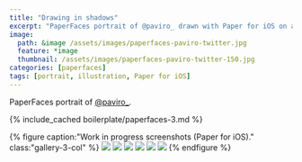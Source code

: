 ```yaml
---
title: "Drawing in shadows"
excerpt: "PaperFaces portrait of @paviro_ drawn with Paper for iOS on an iPad."
image: 
  path: &image /assets/images/paperfaces-paviro-twitter.jpg 
  feature: *image
  thumbnail: /assets/images/paperfaces-paviro-twitter-150.jpg
categories: [paperfaces]
tags: [portrait, illustration, Paper for iOS]
---
```


PaperFaces portrait of [@paviro_](https://twitter.com/paviro_).

{% include_cached boilerplate/paperfaces-3.md %}

{% figure caption:"Work in progress screenshots (Paper for iOS)." class:"gallery-3-col" %}
[![](/assets/images/paperfaces-paviro-process-1-600.jpg)](/assets/images/paperfaces-paviro-process-1-lg.jpg)
[![](/assets/images/paperfaces-paviro-process-2-600.jpg)](/assets/images/paperfaces-paviro-process-2-lg.jpg)
[![](/assets/images/paperfaces-paviro-process-3-600.jpg)](/assets/images/paperfaces-paviro-process-3-lg.jpg)
[![](/assets/images/paperfaces-paviro-process-4-600.jpg)](/assets/images/paperfaces-paviro-process-4-lg.jpg)
[![](/assets/images/paperfaces-paviro-process-5-600.jpg)](/assets/images/paperfaces-paviro-process-5-lg.jpg)
[![](/assets/images/paperfaces-paviro-process-6-600.jpg)](/assets/images/paperfaces-paviro-process-6-lg.jpg)
{% endfigure %}
